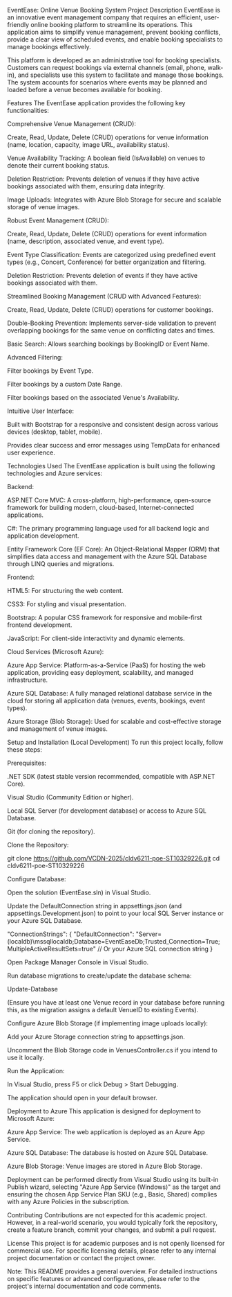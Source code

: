EventEase: Online Venue Booking System
Project Description
EventEase is an innovative event management company that requires an efficient, user-friendly online booking platform to streamline its operations. This application aims to simplify venue management, prevent booking conflicts, provide a clear view of scheduled events, and enable booking specialists to manage bookings effectively.

This platform is developed as an administrative tool for booking specialists. Customers can request bookings via external channels (email, phone, walk-in), and specialists use this system to facilitate and manage those bookings. The system accounts for scenarios where events may be planned and loaded before a venue becomes available for booking.

Features
The EventEase application provides the following key functionalities:

Comprehensive Venue Management (CRUD):

Create, Read, Update, Delete (CRUD) operations for venue information (name, location, capacity, image URL, availability status).

Venue Availability Tracking: A boolean field (IsAvailable) on venues to denote their current booking status.

Deletion Restriction: Prevents deletion of venues if they have active bookings associated with them, ensuring data integrity.

Image Uploads: Integrates with Azure Blob Storage for secure and scalable storage of venue images.

Robust Event Management (CRUD):

Create, Read, Update, Delete (CRUD) operations for event information (name, description, associated venue, and event type).

Event Type Classification: Events are categorized using predefined event types (e.g., Concert, Conference) for better organization and filtering.

Deletion Restriction: Prevents deletion of events if they have active bookings associated with them.

Streamlined Booking Management (CRUD with Advanced Features):

Create, Read, Update, Delete (CRUD) operations for customer bookings.

Double-Booking Prevention: Implements server-side validation to prevent overlapping bookings for the same venue on conflicting dates and times.

Basic Search: Allows searching bookings by BookingID or Event Name.

Advanced Filtering:

Filter bookings by Event Type.

Filter bookings by a custom Date Range.

Filter bookings based on the associated Venue's Availability.

Intuitive User Interface:

Built with Bootstrap for a responsive and consistent design across various devices (desktop, tablet, mobile).

Provides clear success and error messages using TempData for enhanced user experience.

Technologies Used
The EventEase application is built using the following technologies and Azure services:

Backend:

ASP.NET Core MVC: A cross-platform, high-performance, open-source framework for building modern, cloud-based, Internet-connected applications.

C#: The primary programming language used for all backend logic and application development.

Entity Framework Core (EF Core): An Object-Relational Mapper (ORM) that simplifies data access and management with the Azure SQL Database through LINQ queries and migrations.

Frontend:

HTML5: For structuring the web content.

CSS3: For styling and visual presentation.

Bootstrap: A popular CSS framework for responsive and mobile-first frontend development.

JavaScript: For client-side interactivity and dynamic elements.

Cloud Services (Microsoft Azure):

Azure App Service: Platform-as-a-Service (PaaS) for hosting the web application, providing easy deployment, scalability, and managed infrastructure.

Azure SQL Database: A fully managed relational database service in the cloud for storing all application data (venues, events, bookings, event types).

Azure Storage (Blob Storage): Used for scalable and cost-effective storage and management of venue images.

Setup and Installation (Local Development)
To run this project locally, follow these steps:

Prerequisites:

.NET SDK (latest stable version recommended, compatible with ASP.NET Core).

Visual Studio (Community Edition or higher).

Local SQL Server (for development database) or access to Azure SQL Database.

Git (for cloning the repository).

Clone the Repository:

git clone https://github.com/VCDN-2025/cldv6211-poe-ST10329226.git
cd cldv6211-poe-ST10329226

Configure Database:

Open the solution (EventEase.sln) in Visual Studio.

Update the DefaultConnection string in appsettings.json (and appsettings.Development.json) to point to your local SQL Server instance or your Azure SQL Database.

"ConnectionStrings": {
  "DefaultConnection": "Server=(localdb)\\mssqllocaldb;Database=EventEaseDb;Trusted_Connection=True;MultipleActiveResultSets=true"
  // Or your Azure SQL connection string
}

Open Package Manager Console in Visual Studio.

Run database migrations to create/update the database schema:

Update-Database

(Ensure you have at least one Venue record in your database before running this, as the migration assigns a default VenueID to existing Events).

Configure Azure Blob Storage (if implementing image uploads locally):

Add your Azure Storage connection string to appsettings.json.

Uncomment the Blob Storage code in VenuesController.cs if you intend to use it locally.

Run the Application:

In Visual Studio, press F5 or click Debug > Start Debugging.

The application should open in your default browser.

Deployment to Azure
This application is designed for deployment to Microsoft Azure:

Azure App Service: The web application is deployed as an Azure App Service.

Azure SQL Database: The database is hosted on Azure SQL Database.

Azure Blob Storage: Venue images are stored in Azure Blob Storage.

Deployment can be performed directly from Visual Studio using its built-in Publish wizard, selecting "Azure App Service (Windows)" as the target and ensuring the chosen App Service Plan SKU (e.g., Basic, Shared) complies with any Azure Policies in the subscription.

Contributing
Contributions are not expected for this academic project. However, in a real-world scenario, you would typically fork the repository, create a feature branch, commit your changes, and submit a pull request.

License
This project is for academic purposes and is not openly licensed for commercial use. For specific licensing details, please refer to any internal project documentation or contact the project owner.

Note: This README provides a general overview. For detailed instructions on specific features or advanced configurations, please refer to the project's internal documentation and code comments.
